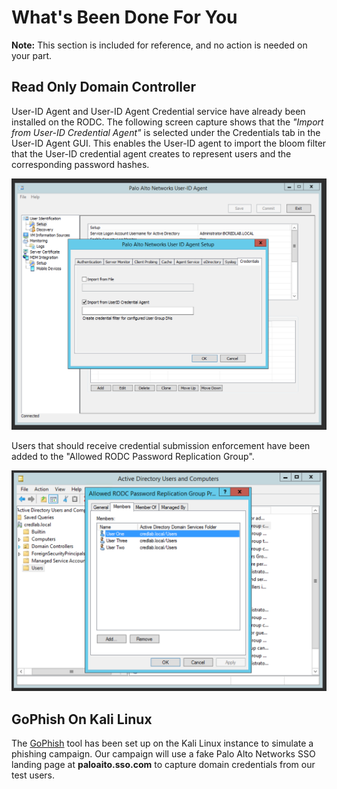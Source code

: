 <h1>What's Been Done For You</h1>

**Note:** This section is included for reference, and no action is needed on your part.

## Read Only Domain Controller

User-ID Agent and User-ID Agent Credential service have already been installed on the RODC.  The 
following screen capture shows that the *"Import from User-ID Credential Agent"* is selected under 
the Credentials tab in the User-ID Agent GUI.  This enables the User-ID agent to import the bloom
filter that the User-ID credential agent creates to represent users and the corresponding password 
hashes.

![User-ID Agent Config](img/prior_configuration/uid_agent_config.png)

Users that should receive credential submission enforcement have been added to the "Allowed RODC 
Password Replication Group".

![Allowed RODC Users](img/prior_configuration/allowed_rodc_users.png)

## GoPhish On Kali Linux

The [GoPhish](https://getgophish.com) tool has been set up on the Kali Linux instance to simulate 
a phishing campaign.  Our campaign will use a fake Palo Alto Networks SSO landing page at 
**paloaito.sso.com** to capture domain credentials from our test users.	